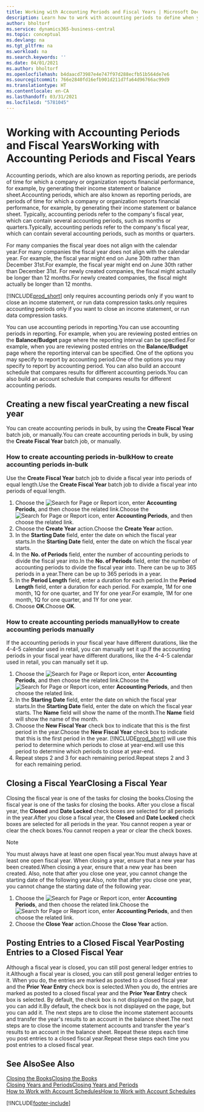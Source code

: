```yaml
---
title: Working with Accounting Periods and Fiscal Years | Microsoft Docs
description: Learn how to work with accounting periods to define when your company reports financial performance.
author: bholtorf
ms.service: dynamics365-business-central
ms.topic: conceptual
ms.devlang: na
ms.tgt_pltfrm: na
ms.workload: na
ms.search.keywords: ''
ms.date: 04/01/2021
ms.author: bholtorf
ms.openlocfilehash: b4daacd73987e4e747f97d288ecfb51b564de7e6
ms.sourcegitcommit: 766e2840fd16efb901d211d7fa64d96766ac99d9
ms.translationtype: HT
ms.contentlocale: en-CA
ms.lasthandoff: 03/31/2021
ms.locfileid: "5781045"
---
```

# <a name="working-with-accounting-periods-and-fiscal-years"></a><span data-ttu-id="9f878-103">Working with Accounting Periods and Fiscal Years</span><span class="sxs-lookup"><span data-stu-id="9f878-103">Working with Accounting Periods and Fiscal Years</span></span>

<span data-ttu-id="9f878-104">Accounting periods, which are also known as reporting periods, are periods of time for which a company or organization reports financial performance, for example, by generating their income statement or balance sheet.</span><span class="sxs-lookup"><span data-stu-id="9f878-104">Accounting periods, which are also known as reporting periods, are periods of time for which a company or organization reports financial performance, for example, by generating their income statement or balance sheet.</span></span> <span data-ttu-id="9f878-105">Typically, accounting periods refer to the company's fiscal year, which can contain several accounting periods, such as months or quarters.</span><span class="sxs-lookup"><span data-stu-id="9f878-105">Typically, accounting periods refer to the company's fiscal year, which can contain several accounting periods, such as months or quarters.</span></span>

<span data-ttu-id="9f878-106">For many companies the fiscal year does not align with the calendar year.</span><span class="sxs-lookup"><span data-stu-id="9f878-106">For many companies the fiscal year does not align with the calendar year.</span></span> <span data-ttu-id="9f878-107">For example, the fiscal year might end on June 30th rather than December 31st.</span><span class="sxs-lookup"><span data-stu-id="9f878-107">For example, the fiscal year might end on June 30th rather than December 31st.</span></span> <span data-ttu-id="9f878-108">For newly created companies, the fiscal might actually be longer than 12 months.</span><span class="sxs-lookup"><span data-stu-id="9f878-108">For newly created companies, the fiscal might actually be longer than 12 months.</span></span>  

[!INCLUDE[prod_short](includes/prod_short.md)] <span data-ttu-id="9f878-109">only requires accounting periods only if you want to close an income statement, or run data compression tasks.</span><span class="sxs-lookup"><span data-stu-id="9f878-109">only requires accounting periods only if you want to close an income statement, or run data compression tasks.</span></span> 

<span data-ttu-id="9f878-110">You can use accounting periods in reporting.</span><span class="sxs-lookup"><span data-stu-id="9f878-110">You can use accounting periods in reporting.</span></span> <span data-ttu-id="9f878-111">For example, when you are reviewing posted entries on the **Balance/Budget** page where the reporting interval can be specified.</span><span class="sxs-lookup"><span data-stu-id="9f878-111">For example, when you are reviewing posted entries on the **Balance/Budget** page where the reporting interval can be specified.</span></span> <span data-ttu-id="9f878-112">One of the options you may specify to report by accounting period.</span><span class="sxs-lookup"><span data-stu-id="9f878-112">One of the options you may specify to report by accounting period.</span></span> <span data-ttu-id="9f878-113">You can also build an account schedule that compares results for different accounting periods.</span><span class="sxs-lookup"><span data-stu-id="9f878-113">You can also build an account schedule that compares results for different accounting periods.</span></span>

## <a name="creating-a-new-fiscal-year"></a><span data-ttu-id="9f878-114">Creating a new fiscal year</span><span class="sxs-lookup"><span data-stu-id="9f878-114">Creating a new fiscal year</span></span>

<span data-ttu-id="9f878-115">You can create accounting periods in bulk, by using the **Create Fiscal Year** batch job, or manually.</span><span class="sxs-lookup"><span data-stu-id="9f878-115">You can create accounting periods in bulk, by using the **Create Fiscal Year** batch job, or manually.</span></span>

### <a name="how-to-create-accounting-periods-in-bulk"></a><span data-ttu-id="9f878-116">How to create accounting periods in-bulk</span><span class="sxs-lookup"><span data-stu-id="9f878-116">How to create accounting periods in-bulk</span></span>

<span data-ttu-id="9f878-117">Use the **Create Fiscal Year** batch job to divide a fiscal year into periods of equal length.</span><span class="sxs-lookup"><span data-stu-id="9f878-117">Use the **Create Fiscal Year** batch job to divide a fiscal year into periods of equal length.</span></span>  

1. <span data-ttu-id="9f878-118">Choose the ![Search for Page or Report](media/ui-search/search_small.png "Search for Page or Report icon") icon, enter **Accounting Periods**, and then choose the related link.</span><span class="sxs-lookup"><span data-stu-id="9f878-118">Choose the ![Search for Page or Report](media/ui-search/search_small.png "Search for Page or Report icon") icon, enter **Accounting Periods**, and then choose the related link.</span></span>  
2. <span data-ttu-id="9f878-119">Choose the **Create Year** action.</span><span class="sxs-lookup"><span data-stu-id="9f878-119">Choose the **Create Year** action.</span></span>  <!--What about the Scheduling option? Should we mention that? There's also the Report Output Type field...-->
3. <span data-ttu-id="9f878-120">In the **Starting Date** field, enter the date on which the fiscal year starts.</span><span class="sxs-lookup"><span data-stu-id="9f878-120">In the **Starting Date** field, enter the date on which the fiscal year starts.</span></span>  
4. <span data-ttu-id="9f878-121">In the **No. of Periods** field, enter the number of accounting periods to divide the fiscal year into.</span><span class="sxs-lookup"><span data-stu-id="9f878-121">In the **No. of Periods** field, enter the number of accounting periods to divide the fiscal year into.</span></span> <span data-ttu-id="9f878-122">There can be up to 365 periods in a year.</span><span class="sxs-lookup"><span data-stu-id="9f878-122">There can be up to 365 periods in a year.</span></span>  
5. <span data-ttu-id="9f878-123">In the **Period Length** field, enter a duration for each period.</span><span class="sxs-lookup"><span data-stu-id="9f878-123">In the **Period Length** field, enter a duration for each period.</span></span> <span data-ttu-id="9f878-124">For example, 1M for one month, 1Q for one quarter, and 1Y for one year.</span><span class="sxs-lookup"><span data-stu-id="9f878-124">For example, 1M for one month, 1Q for one quarter, and 1Y for one year.</span></span>  
6. <span data-ttu-id="9f878-125">Choose **OK**.</span><span class="sxs-lookup"><span data-stu-id="9f878-125">Choose **OK**.</span></span>  

### <a name="how-to-create-accounting-periods-manually"></a><span data-ttu-id="9f878-126">How to create accounting periods manually</span><span class="sxs-lookup"><span data-stu-id="9f878-126">How to create accounting periods manually</span></span>

<span data-ttu-id="9f878-127">If the accounting periods in your fiscal year have different durations, like the 4-4-5 calendar used in retail, you can manually set it up.</span><span class="sxs-lookup"><span data-stu-id="9f878-127">If the accounting periods in your fiscal year have different durations, like the 4-4-5 calendar used in retail, you can manually set it up.</span></span>  
  
1. <span data-ttu-id="9f878-128">Choose the ![Search for Page or Report](media/ui-search/search_small.png "Search for Page or Report icon") icon, enter **Accounting Periods**, and then choose the related link.</span><span class="sxs-lookup"><span data-stu-id="9f878-128">Choose the ![Search for Page or Report](media/ui-search/search_small.png "Search for Page or Report icon") icon, enter **Accounting Periods**, and then choose the related link.</span></span>  
2. <span data-ttu-id="9f878-129">In the **Starting Date** field, enter the date on which the fiscal year starts.</span><span class="sxs-lookup"><span data-stu-id="9f878-129">In the **Starting Date** field, enter the date on which the fiscal year starts.</span></span> <span data-ttu-id="9f878-130">The **Name** field will show the name of the month.</span><span class="sxs-lookup"><span data-stu-id="9f878-130">The **Name** field will show the name of the month.</span></span>  
3. <span data-ttu-id="9f878-131">Choose the **New Fiscal Year** check box to indicate that this is the first period in the year.</span><span class="sxs-lookup"><span data-stu-id="9f878-131">Choose the **New Fiscal Year** check box to indicate that this is the first period in the year.</span></span> [!INCLUDE[prod_short](includes/prod_short.md)] <span data-ttu-id="9f878-132">will use this period to determine which periods to close at year-end.</span><span class="sxs-lookup"><span data-stu-id="9f878-132">will use this period to determine which periods to close at year-end.</span></span>
4. <span data-ttu-id="9f878-133">Repeat steps 2 and 3 for each remaining period.</span><span class="sxs-lookup"><span data-stu-id="9f878-133">Repeat steps 2 and 3 for each remaining period.</span></span>  

## <a name="closing-a-fiscal-year"></a><span data-ttu-id="9f878-134">Closing a Fiscal Year</span><span class="sxs-lookup"><span data-stu-id="9f878-134">Closing a Fiscal Year</span></span>

<span data-ttu-id="9f878-135">Closing the fiscal year is one of the tasks for closing the books.</span><span class="sxs-lookup"><span data-stu-id="9f878-135">Closing the fiscal year is one of the tasks for closing the books.</span></span> <span data-ttu-id="9f878-136">After you close a fiscal year, the **Closed** and **Date Locked** check boxes are selected for all periods in the year.</span><span class="sxs-lookup"><span data-stu-id="9f878-136">After you close a fiscal year, the **Closed** and **Date Locked** check boxes are selected for all periods in the year.</span></span> <span data-ttu-id="9f878-137">You cannot reopen a year or clear the check boxes.</span><span class="sxs-lookup"><span data-stu-id="9f878-137">You cannot reopen a year or clear the check boxes.</span></span>

> [!NOTE]  
> <span data-ttu-id="9f878-138">You must always have at least one open fiscal year.</span><span class="sxs-lookup"><span data-stu-id="9f878-138">You must always have at least one open fiscal year.</span></span> <span data-ttu-id="9f878-139">When closing a year, ensure that a new year has been created.</span><span class="sxs-lookup"><span data-stu-id="9f878-139">When closing a year, ensure that a new year has been created.</span></span> <span data-ttu-id="9f878-140">Also, note that after you close one year, you cannot change the starting date of the following year.</span><span class="sxs-lookup"><span data-stu-id="9f878-140">Also, note that after you close one year, you cannot change the starting date of the following year.</span></span>

1. <span data-ttu-id="9f878-141">Choose the ![Search for Page or Report](media/ui-search/search_small.png "Search for Page or Report icon") icon, enter **Accounting Periods**, and then choose the related link.</span><span class="sxs-lookup"><span data-stu-id="9f878-141">Choose the ![Search for Page or Report](media/ui-search/search_small.png "Search for Page or Report icon") icon, enter **Accounting Periods**, and then choose the related link.</span></span>  
2. <span data-ttu-id="9f878-142">Choose the **Close Year** action.</span><span class="sxs-lookup"><span data-stu-id="9f878-142">Choose the **Close Year** action.</span></span>  

## <a name="posting-entries-to-a-closed-fiscal-year"></a><span data-ttu-id="9f878-143">Posting Entries to a Closed Fiscal Year</span><span class="sxs-lookup"><span data-stu-id="9f878-143">Posting Entries to a Closed Fiscal Year</span></span>

<span data-ttu-id="9f878-144">Although a fiscal year is closed, you can still post general ledger entries to it.</span><span class="sxs-lookup"><span data-stu-id="9f878-144">Although a fiscal year is closed, you can still post general ledger entries to it.</span></span> <span data-ttu-id="9f878-145">When you do, the entries are marked as posted to a closed fiscal year and the **Prior Year Entry** check box is selected.</span><span class="sxs-lookup"><span data-stu-id="9f878-145">When you do, the entries are marked as posted to a closed fiscal year and the **Prior Year Entry** check box is selected.</span></span> <span data-ttu-id="9f878-146">By default, the check box is not displayed on the page, but you can add it.</span><span class="sxs-lookup"><span data-stu-id="9f878-146">By default, the check box is not displayed on the page, but you can add it.</span></span> <span data-ttu-id="9f878-147">The next steps are to close the income statement accounts and transfer the year's results to an account in the balance sheet.</span><span class="sxs-lookup"><span data-stu-id="9f878-147">The next steps are to close the income statement accounts and transfer the year's results to an account in the balance sheet.</span></span> <span data-ttu-id="9f878-148">Repeat these steps each time you post entries to a closed fiscal year.</span><span class="sxs-lookup"><span data-stu-id="9f878-148">Repeat these steps each time you post entries to a closed fiscal year.</span></span>

## <a name="see-also"></a><span data-ttu-id="9f878-149">See Also</span><span class="sxs-lookup"><span data-stu-id="9f878-149">See Also</span></span>

[<span data-ttu-id="9f878-150">Closing the Books</span><span class="sxs-lookup"><span data-stu-id="9f878-150">Closing the Books</span></span>](year-close-books.md)  
[<span data-ttu-id="9f878-151">Closing Years and Periods</span><span class="sxs-lookup"><span data-stu-id="9f878-151">Closing Years and Periods</span></span>](year-close-years-periods.md)  
[<span data-ttu-id="9f878-152">How to Work with Account Schedules</span><span class="sxs-lookup"><span data-stu-id="9f878-152">How to Work with Account Schedules</span></span>](bi-how-work-account-schedule.md)  


[!INCLUDE[footer-include](includes/footer-banner.md)]